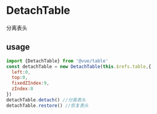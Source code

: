 # DetachTable
分离表头
## usage
```js
import {DetachTable} from '@vue/table'
const detachTable = new DetachTable(this.$refs.table,{
  left:0,
  top:0,
  fixedZIndex:9,
  zIndex:8
})
detachTable.detach() //分离表头
detachTable.restore() //恢复表头
```